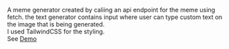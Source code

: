 A meme generator created by caliing an api endpoint for the meme using fetch. the text generator contains input where user can type custom text on the image that is being generated.<br>
I used TailwindCSS for the styling.<br>
See <a href="em-memegenerator.netlify.app" target="_blank">Demo</a>
